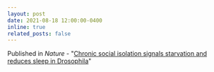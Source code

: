 ```yaml
---
layout: post
date: 2021-08-18 12:00:00-0400
inline: true
related_posts: false
---
```


Published in *Nature* - "[Chronic social isolation signals starvation and reduces sleep in Drosophila](https://www.nature.com/articles/s41586-021-03837-0)"